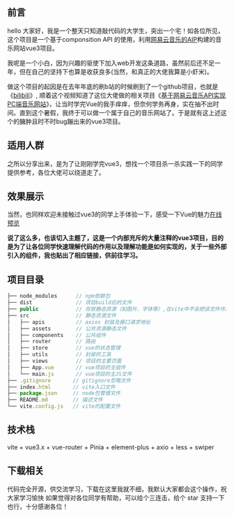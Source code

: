 ## 前言
hello 大家好，我是一个整天只知道敲代码的大学生，突出一个宅！如各位所见，这个项目是一个基于componsition API 的使用，利用[网易云音乐的AIP](http://193.112.200.228/docs/#/?id=neteasecloudmusicapi)构建的音乐网站vue3项目。

我呢是一个小白，因为兴趣的驱使下加入web开发这条道路，虽然前后还不足一年，但在自己的坚持下也算是收获良多(当然，和真正的大佬我算是小虾米)。

做这个项目的起因是在去年年底的刷b站的时候刷到了一个github项目，也就是《[bilibili](https://www.bilibili.com/video/BV1rA411s7oE/?vd_source=86ae9822d0bf0aaf135f5d17eb0bbf11)》, 顺着这个视频知道了这位大佬做的相关项目《[基于网易云音乐API实现PC端音乐网站](https://gitee.com/trtst/vue_pc_music)》，让当时学完Vue的我手痒痒，但奈何学务再身，实在抽不出时间。直到这个暑假，我终于可以做一个属于自己的音乐网站了。于是就有这上述这个的臃肿且时不时bug蹦出来的vue3项目。

## 适用人群
之所以分享出来，是为了让刚刚学完vue3，想找一个项目杀一杀实践一下的同学提供参考，各位大佬可以绕道走了。
## 效果展示
当然，也同样欢迎未接触过vue3的同学上手体验一下，感受一下Vue的魅力[在线预览](https://huizhou12.github.io/)

**说了这么多，也该切入主题了，这是一个内部充斥的大量注释的vue3项目，目的是为了让各位同学快速理解代码的作用以及理解功能是如何实现的，关于一些外部引入的组件，我也贴出了相应链接，供前往学习。**

## 项目目录
```js
├── node_modules      // npm依赖包
├── dist              // 项目build后的文件
├── public            // 存放静态资源（如图片、字体等）,在vite中不会把该文件作为项目入口
├── src               // 静态资源文件
│   ├── apis          // axios 封装及接口请求地址
│   ├── assets        // 公共资源静态文件
│   ├── components    // 公共组件
│   ├── router        // 路由
│   ├── store         // vue的状态管理
│   ├── utils         // 封装的工具
│   ├── views         // 项目的主要页面
│   ├── App.vue       // vue项目的主组件
│   └── main.js       // vue项目的主JS文件
├── .gitignore       // gitignore忽略文件
├── index.html       // vite入口文件
├── package.json     // node包管理文件
├── README.md        // 描述文件
└── vite.config.js   // vite的配置文件
```

## 技术栈
vite + vue3.x + vue-router + Pinia + element-plus + axio + less + swiper

## 下载相关
代码完全开源，供交流学习，下载在这里我就不细，我默认大家都会这个操作，祝大家学习愉快 如果觉得对各位同学有帮助，可以给个三连击，给个 star 支持一下也行，十分感谢各位！
